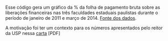 Esse código gera um gráfico da % da folha de pagamento bruta sobre as liberações financeiras nas três faculdades estaduais paulistas durante o período de janeiro de 2011 e março de 2014.
[Fonte dos dados](http://www.vrea.usp.br/?q=node/8).

A motivação foi ter um contexto para os números apresentados pelo reitor da USP nessa [carta](http://www.usp.br/imprensa/wp-content/uploads/Carta-do-Reitor-25.04.pdf) [PDF]
